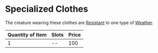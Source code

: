 # Specialized Clothes

The creature wearing these clothes are [Resistant](../../../Game%20Procedures/Conditions/Resistant.md) to one type of [Weather](../../../Game%20Procedures/Hazards/Weather.md).

| Quantity of Item |  Slots | Price |
| ---------------- | ------ | ----- |
| 1                | --     | 100   |
